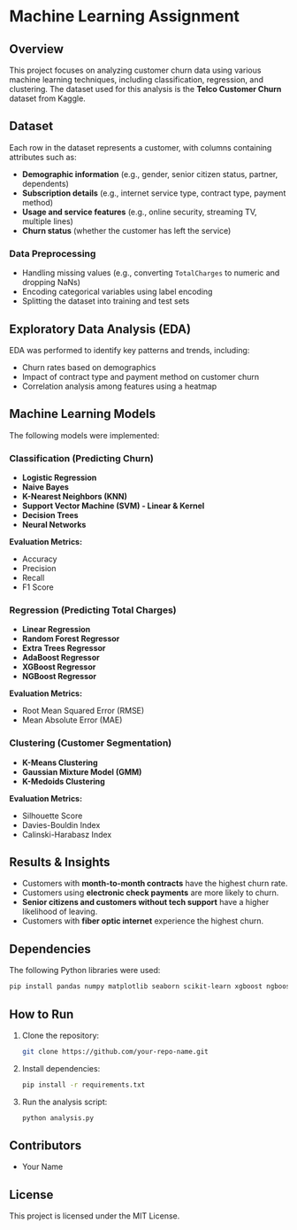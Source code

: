 # Machine Learning Assignment

## Overview
This project focuses on analyzing customer churn data using various machine learning techniques, including classification, regression, and clustering. The dataset used for this analysis is the **Telco Customer Churn** dataset from Kaggle.

## Dataset
Each row in the dataset represents a customer, with columns containing attributes such as:
- **Demographic information** (e.g., gender, senior citizen status, partner, dependents)
- **Subscription details** (e.g., internet service type, contract type, payment method)
- **Usage and service features** (e.g., online security, streaming TV, multiple lines)
- **Churn status** (whether the customer has left the service)

### Data Preprocessing
- Handling missing values (e.g., converting `TotalCharges` to numeric and dropping NaNs)
- Encoding categorical variables using label encoding
- Splitting the dataset into training and test sets

## Exploratory Data Analysis (EDA)
EDA was performed to identify key patterns and trends, including:
- Churn rates based on demographics
- Impact of contract type and payment method on customer churn
- Correlation analysis among features using a heatmap

## Machine Learning Models
The following models were implemented:

### **Classification** (Predicting Churn)
- **Logistic Regression**
- **Naive Bayes**
- **K-Nearest Neighbors (KNN)**
- **Support Vector Machine (SVM) - Linear & Kernel**
- **Decision Trees**
- **Neural Networks**

**Evaluation Metrics:**
- Accuracy
- Precision
- Recall
- F1 Score

### **Regression** (Predicting Total Charges)
- **Linear Regression**
- **Random Forest Regressor**
- **Extra Trees Regressor**
- **AdaBoost Regressor**
- **XGBoost Regressor**
- **NGBoost Regressor**

**Evaluation Metrics:**
- Root Mean Squared Error (RMSE)
- Mean Absolute Error (MAE)

### **Clustering** (Customer Segmentation)
- **K-Means Clustering**
- **Gaussian Mixture Model (GMM)**
- **K-Medoids Clustering**

**Evaluation Metrics:**
- Silhouette Score
- Davies-Bouldin Index
- Calinski-Harabasz Index

## Results & Insights
- Customers with **month-to-month contracts** have the highest churn rate.
- Customers using **electronic check payments** are more likely to churn.
- **Senior citizens and customers without tech support** have a higher likelihood of leaving.
- Customers with **fiber optic internet** experience the highest churn.

## Dependencies
The following Python libraries were used:
```bash
pip install pandas numpy matplotlib seaborn scikit-learn xgboost ngboost scikit-learn-extra kagglehub
```

## How to Run
1. Clone the repository:
   ```bash
   git clone https://github.com/your-repo-name.git
   ```
2. Install dependencies:
   ```bash
   pip install -r requirements.txt
   ```
3. Run the analysis script:
   ```bash
   python analysis.py
   ```

## Contributors
- Your Name

## License
This project is licensed under the MIT License.

